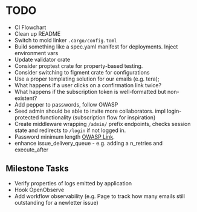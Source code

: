 # TODO

- CI Flowchart
- Clean up README
- Switch to mold linker `.cargo/config.toml`
- Build something like a spec.yaml manifest for deployments. Inject environment vars
- Update validator crate
- Consider proptest crate for property-based testing.
- Consider switching to figment crate for configurations
- Use a proper templating solution for our emails (e.g. tera);
- What happens if a user clicks on a confirmation link twice?
- What happens if the subscription token is well-formatted but non-existent?
- Add pepper to passwords, follow OWASP
- Seed admin should be able to invite more collaborators. impl login-protected functionality (subscription flow for inspiration)
- Create middleware wrapping `/admin/` prefix endpoints, checks session state and redirects to `/login` if not logged in.
- Password minimum length [OWASP Link](https://github.com/OWASP/ASVS/blob/master/5.0/en/0x11-V2-Authentication.md).
- enhance issue_delivery_queue - e.g. adding a n_retries and execute_after

## Milestone Tasks

- Verify properties of logs emitted by application
- Hook OpenObserve
- Add workflow observability (e.g. Page to track how many emails still outstanding for a newletter issue)
